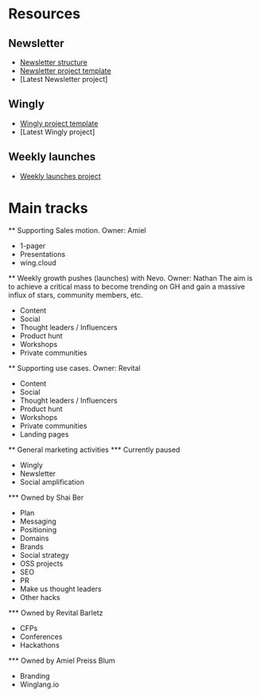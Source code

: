 # Resources
## Newsletter
- [Newsletter structure](https://github.com/winglang/gtm/blob/main/newsletter/structure.md)
- [Newsletter project template](https://github.com/winglang/gtm/blob/main/newsletter/project%20template.md)
- [Latest Newsletter project]

## Wingly
- [Wingly project template](https://docs.google.com/document/d/1e4ucQSeX3Tp7OVl9RTewwM8ZMvUKukgd38432M5K_kk/edit)
- [Latest Wingly project]

## Weekly launches
- [Weekly launches project](https://www.notion.so/winghq/abbcce5dc27b46dc8112e73873614e49?v=c0f0579bb9304e2da47db7f88fbdabfd)

# Main tracks
** Supporting Sales motion. Owner: Amiel
- 1-pager
- Presentations
- wing.cloud
 
** Weekly growth pushes (launches) with Nevo. Owner: Nathan
The aim is to achieve a critical mass to become trending on GH and gain a massive influx of stars, community members, etc.
- Content
- Social
- Thought leaders / Influencers
- Product hunt
- Workshops
- Private communities

** Supporting use cases. Owner: Revital
- Content
- Social
- Thought leaders / Influencers
- Product hunt
- Workshops
- Private communities
- Landing pages

** General marketing activities
*** Currently paused
- Wingly
- Newsletter
- Social amplification

*** Owned by Shai Ber
- Plan
- Messaging
- Positioning
- Domains
- Brands
- Social strategy
- OSS projects
- SEO
- PR
- Make us thought leaders
- Other hacks

*** Owned by Revital Barletz
- CFPs
- Conferences
- Hackathons
  
*** Owned by Amiel Preiss Blum
- Branding
- Winglang.io






